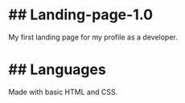 # ## Landing-page-1.0

My first landing page for my profile as a developer.

# ## Languages
Made with basic HTML and CSS.
